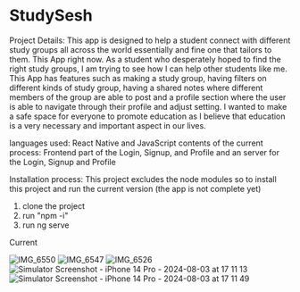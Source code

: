 # StudySesh

Project Details: 
This app is designed to help a student connect with different study groups all across the world essentially and fine one that tailors to them. This App right now. As a student who desperately hoped to find the right study groups, I am trying to see how I can help other students like me. 
This App has features such as making a study group, having filters on different kinds of study group, having a shared notes where different members of the group are able to post and a profile section where the user is able to navigate through their profile and adjust setting. I wanted to make a safe space for everyone to promote education as I believe that education is a very necessary and important aspect in our lives. 

languages used: React Native and JavaScript
contents of the current process: Frontend part of the Login, Signup, and Profile and an server for the Login, Signup and Profile


Installation process: 
This project excludes the node modules so to install this project and run the current version (the app is not complete yet)
1. clone the project
2. run "npm -i"
3. run ng serve

Current 

![IMG_6550](https://github.com/user-attachments/assets/287a3c8a-a0a0-4827-8a13-f25589d32afd)
![IMG_6547](https://github.com/user-attachments/assets/eeb5537d-6314-46d2-9910-748eec5fb74d)
![IMG_6526](https://github.com/user-attachments/assets/6ef43d7d-eaa1-40e6-8faa-c6bab79cbf56)
![Simulator Screenshot - iPhone 14 Pro - 2024-08-03 at 17 11 13](https://github.com/user-attachments/assets/6eb990f1-8f36-464f-92a7-b216b6d7c997)
![Simulator Screenshot - iPhone 14 Pro - 2024-08-03 at 17 11 49](https://github.com/user-attachments/assets/2107d370-8772-4856-8f79-f46c6f2270ce)
